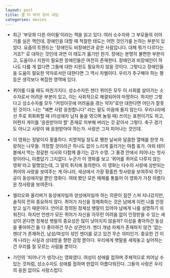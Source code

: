 ```yaml
---
layout: post
title: 콜 미 바이 유어 네임
categories: movies
---
```


- 최근 '부모와 다른 아이들'이라는 책을 읽고 있다. 여러 소수자와 그 부모들의 이야기를 실은 책인데, 장애인을 대할 때 적절한 태도는 어떤 것인가를 논하는 부분이 있었다. 요즘의 트렌드는 '장애인도 비장애인과 같은 사람입니다. 대체 뭐가 다르다는 거죠?' 로 대하는 것인데 과연 이 태도가 옳기만 한가. 장애는 분명히 불편한 부분이고, 도움이나 지원이 필요한 장애인들은 여전히 존재한다. 장애인과 비장애인이 하나도 다를 게 없다면 그들에 대한 지원도 필요하지 않을 것이다. 그렇다고 장애인들을 도움이 필요한 약자로서만 대한다면 그 역시 차별이다. 우리가 추구해야 하는 평등은 생각보다 복잡한 영역에 있다.

- 퀴어를 다룰 때도 마찬가지다. 성소수자든 젠더 퀴어든 모두 이 사회를 살아가는 소수자로서 어려운 부분이 있고, 이는 사회적으로 해결되어야 마땅하다. 하지만 그렇다고 성소수자를 모두 "커밍아웃에 어려움을 겪는 약자"로만 대한다면 어딘가 잘못된 것이다. 나는 "예쁜 사랑 응원합니다" 라는 말도 마음에 들지 않는다. 우리나라에선 주로 희화화할 때 (이성애자 남자 둘을 엮으며 놀릴 때) 쓰이는 표현이기도 하고, 어쩐지 게이를 '응원받아야 할' 존재로 치부해 버리는 것 같아서 그렇다. 축구 경기도 아니고 사랑이 왜 응원받아야 하는가. 사랑은 그저 피어나는 것인데.

- 이 영화는 정말이지 황홀하다. 치명적일 정도로 쨍한 날씨와 달콤한 열매를 한껏 자랑하는 나무들. 걱정할 것이라곤 하나도 없이 느리게 흘러가는 여름 휴가. 야외 테이블에서 먹는 정갈한 식사와 다함께 즐기는 강가 수영. 그 풍경 안에서 피어나는 첫사랑이라니, 아름답기 그지없다. 누군가 이 영화를 보고 '퀴어를 퀴어로 다루지 않는 영화'라고 말했었는데, 그 말의 취지에 동의한다. 이 영화는 다수의 사랑에 상반되는 퀴어의 사랑을 보여주는 게 아니라, 세상에서 가장 황홀한 첫사랑을 보여주되 주인공이 동성애자일 뿐인 영화다. 여태 봤던 모든 매체를 통틀어 이 영화가 가장 아름다운 첫사랑을 보여준다. 

- 엘리오와 올리버가 동성애자일까 양성애자일까 하는 의문이 잠깐 스쳐 지나갔지만, 솔직히 전혀 중요하지 않다. 퀴어가 자신을 정체화하는 것은 남에게 이런 나를 인정받고 싶기 때문이다. 언어로 정의된 정체성 팻말이 있어야 남에게 나를 설명하기 쉬워진다. 하지만 언젠가 모든 퀴어가 자신을 아무런 어려움 없이 인정받을 수 있는 세상이 온다면 정체성 팻말의 중요성은 많이 낮아지지 않을까? 이성을 좋아하건 동성을 좋아하건 둘 다 좋아하건 무슨 상관인가. 젠더 개념 자체가 존재하지 않건 '없는 젠더'가 존재하건, 남성/여성이 섞인 젠더를 갖고 있건 무슨 의미인가. 중요한 건 이게 나라는 사실과 상대방을 향한 감정 뿐이다. 우리에게 팻말을 세워놓고 싶어하는 건 우리를 잘 모르는 사람들 뿐이다.

- 가인의 '피어나'가 생각나는 영화였다. 여성이 성애를 접하며 주체적으로 피어날 수 있는 것처럼, 성소수자도 성애를 접하며 한없이 아름다워진다. 그들의 사랑은 우리의 응원 없이도 사랑스럽다.